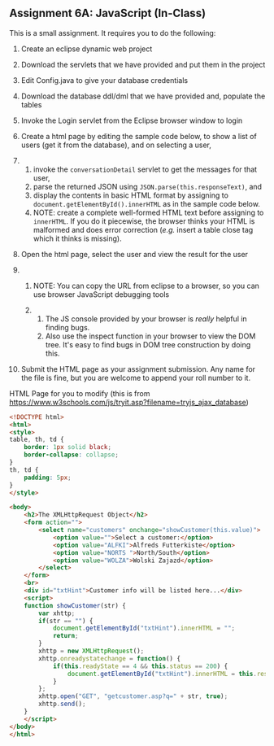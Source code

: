 ## Assignment 6A: JavaScript (In-Class)

This is a small assignment. It requires you to do the following:

1. Create an eclipse dynamic web project

2. Download the servlets that we have provided and put them in the project

3. Edit Config.java to give your database credentials

4. Download the database ddl/dml that we have provided and, populate the tables

5. Invoke the Login servlet from the Eclipse browser window to login

6. Create a html page by editing the sample code below, to show a list of users (get it from the database), and on selecting a user, 

7. 1. invoke the `conversationDetail` servlet to get the messages for that user,
   2. parse the returned JSON using `JSON.parse(this.responseText)`, and 
   3. display the contents in basic HTML format by assigning to `document.getElementById().innerHTML` as in the sample code below.
   4. NOTE: create a complete well-formed HTML text before assigning to `innerHTML`. If you do it piecewise, the browser thinks your HTML is malformed and does error correction (*e.g.* insert a table close tag which it thinks is missing).

8. Open the html page, select the user and view the result for the user

9. 1. NOTE: You can copy the URL from eclipse to a browser, so you can use browser JavaScript debugging tools

   2. 1. The JS console provided by your browser is *really* helpful in finding bugs.
      2. Also use the inspect function in your browser to view the DOM tree. It's easy to find bugs in DOM tree construction by doing this.

10. Submit the HTML page as your assignment submission. Any name for the file is fine, but you are welcome to append your roll number to it.

HTML Page for you to modify (this is from https://www.w3schools.com/js/tryit.asp?filename=tryjs_ajax_database)

```html
<!DOCTYPE html>
<html>
<style>
table, th, td {
	border: 1px solid black;
	border-collapse: collapse;
}
th, td {
	padding: 5px;
}
</style>

<body>
	<h2>The XMLHttpRequest Object</h2>
	<form action="">
		<select name="customers" onchange="showCustomer(this.value)">
			<option value="">Select a customer:</option>
			<option value="ALFKI">Alfreds Futterkiste</option>
			<option value="NORTS ">North/South</option>
			<option value="WOLZA">Wolski Zajazd</option>
		</select>
	</form>
	<br>
	<div id="txtHint">Customer info will be listed here...</div>
	<script>
	function showCustomer(str) {
		var xhttp;
		if(str == "") {
			document.getElementById("txtHint").innerHTML = "";
			return;
		}
		xhttp = new XMLHttpRequest();
		xhttp.onreadystatechange = function() {
			if(this.readyState == 4 && this.status == 200) {
				document.getElementById("txtHint").innerHTML = this.responseText;
			}
		};
		xhttp.open("GET", "getcustomer.asp?q=" + str, true);
		xhttp.send();
	}
	</script>
</body>
</html>
```

